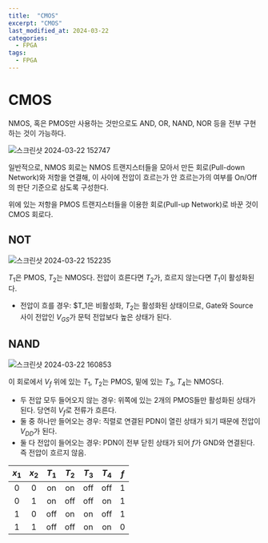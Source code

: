 ```yaml
---
title:  "CMOS"
excerpt: "CMOS"
last_modified_at: 2024-03-22
categories:
  - FPGA
tags:
  - FPGA
---
```

# CMOS
NMOS, 혹은 PMOS만 사용하는 것만으로도 AND, OR, NAND, NOR 등을 전부 구현하는 것이 가능하다.

![스크린샷 2024-03-22 152747](https://github.com/magatonman/magatonman.github.io/assets/47918242/a825be3e-3878-43e9-8915-b39eef721efa)


일반적으로, NMOS 회로는 NMOS 트랜지스터들을 모아서 만든 회로(Pull-down Network)와 저항을 연결해, 이 사이에 전압이 흐르는가 안 흐르는가의 여부를 On/Off의 판단 기준으로 삼도록 구성한다.

위에 있는 저항을 PMOS 트랜지스터들을 이용한 회로(Pull-up Network)로 바꾼 것이 CMOS 회로다.
## NOT
![스크린샷 2024-03-22 152235](https://github.com/magatonman/magatonman.github.io/assets/47918242/e5f9e628-10c5-453e-83e9-07fec6cb555a)


$T_1$은 PMOS, $T_2$는 NMOS다. 전압이 흐른다면 $T_2$가, 흐르지 않는다면 $T_1$이 활성화된다.

* 전압이 흐를 경우: $T_1은 비활성화, $T_2$는 활성화된 상태이므로, Gate와 Source 사이 전압인 $V_{GS}$가 문턱 전압보다 높은 상태가 된다. 

## NAND
![스크린샷 2024-03-22 160853](https://github.com/magatonman/magatonman.github.io/assets/47918242/531dbcb9-84b6-48f3-b555-9be30e2c9dec)

이 회로에서 $V_f$ 위에 있는 $T_1$, $T_2$는 PMOS, 밑에 있는 $T_3$, $T_4$는 NMOS다.

* 두 전압 모두 들어오지 않는 경우: 위쪽에 있는 2개의 PMOS들만 활성화된 상태가 된다. 당연히 $V_f$로 전류가 흐른다.
* 둘 중 하나만 들어오는 경우: 직렬로 연결된 PDN이 열린 상태가 되기 때문에 전압이 $V_{DD}$가 된다.
* 둘 다 전압이 들어오는 경우: PDN이 전부 닫힌 상태가 되어 $f$가 GND와 연결된다. 즉 전압이 흐르지 않음.

|$x_1$|$x_2$|$T_1$|$T_2$|$T_3$|$T_4$|$f$|
|:---:|:---:|:---:|:---:|:---:|:---:|:---:|
|0|0|on|on|off|off|1|
|0|1|on|off|off|on|1|
|1|0|off|on|on|off|1|
|1|1|off|off|on|on|0|
